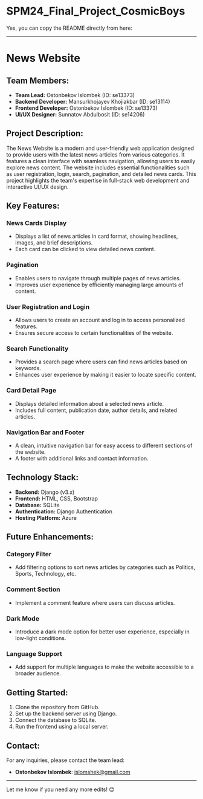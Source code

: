 # SPM24_Final_Project_CosmicBoys


Yes, you can copy the README directly from here:

---

# News Website  
  

## Team Members:  
- **Team Lead:** Ostonbekov Islombek (ID: se13373)  
- **Backend Developer:** Mansurkhojayev Khojiakbar (ID: se13114)  
- **Frontend Developer:** Ostonbekov Islombek (ID: se13373)  
- **UI/UX Designer:** Sunnatov Abdulbosit (ID: se14206)  

## Project Description:  
The News Website is a modern and user-friendly web application designed to provide users with the latest news articles from various categories. It features a clean interface with seamless navigation, allowing users to easily explore news content. The website includes essential functionalities such as user registration, login, search, pagination, and detailed news cards. This project highlights the team's expertise in full-stack web development and interactive UI/UX design.  

## Key Features:  
### **News Cards Display**  
- Displays a list of news articles in card format, showing headlines, images, and brief descriptions.  
- Each card can be clicked to view detailed news content.  

### **Pagination**  
- Enables users to navigate through multiple pages of news articles.  
- Improves user experience by efficiently managing large amounts of content.  

### **User Registration and Login**  
- Allows users to create an account and log in to access personalized features.  
- Ensures secure access to certain functionalities of the website.  

### **Search Functionality**  
- Provides a search page where users can find news articles based on keywords.  
- Enhances user experience by making it easier to locate specific content.  

### **Card Detail Page**  
- Displays detailed information about a selected news article.  
- Includes full content, publication date, author details, and related articles.  

### **Navigation Bar and Footer**  
- A clean, intuitive navigation bar for easy access to different sections of the website.  
- A footer with additional links and contact information.  

## Technology Stack:  
- **Backend:** Django (v3.x)  
- **Frontend:** HTML, CSS, Bootstrap  
- **Database:** SQLite  
- **Authentication:** Django Authentication  
- **Hosting Platform:** Azure  

## Future Enhancements:  
### **Category Filter**  
- Add filtering options to sort news articles by categories such as Politics, Sports, Technology, etc.  

### **Comment Section**  
- Implement a comment feature where users can discuss articles.  

### **Dark Mode**  
- Introduce a dark mode option for better user experience, especially in low-light conditions.  

### **Language Support**  
- Add support for multiple languages to make the website accessible to a broader audience.  

## Getting Started:  
1. Clone the repository from GitHub.  
2. Set up the backend server using Django.  
3. Connect the database to SQLite.  
4. Run the frontend using a local server.  

## Contact:  
For any inquiries, please contact the team lead:  
- **Ostonbekov Islombek**: [islomshek@gmail.com](mailto:islomshek@gmail.com)  

---

Let me know if you need any more edits! 😊
